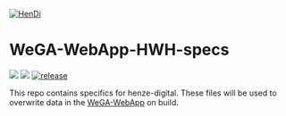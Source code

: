 [![HenDi](https://github.com/Henze-Digital/WeGA-WebApp/raw/develop/resources/img/logo_hendi.png)](https://henze-digital.zenmem.de/)

# WeGA-WebApp-HWH-specs

[![](https://img.shields.io/badge/license-BSD2-green.svg)](https://github.com/Henze-Digital/WeGA-WebApp-HWH-specs/blob/develop/LICENSE)
[![](https://img.shields.io/badge/license-CC--BY--4.0-green.svg)](https://github.com/Henze-Digital/WeGA-WebApp-HWH-specs/blob/develop/LICENSE)
[![release](https://img.shields.io/github/release/henze-digital/WeGA-WebApp-HWH-specs.svg)](https://github.com/Henze-Digital/WeGA-WebApp-HWH-specs/releases)

This repo contains specifics for henze-digital. These files will be used to overwrite data in the [WeGA-WebApp](https://github.com/Henze-Digital/WeGA-WebApp) on build.


